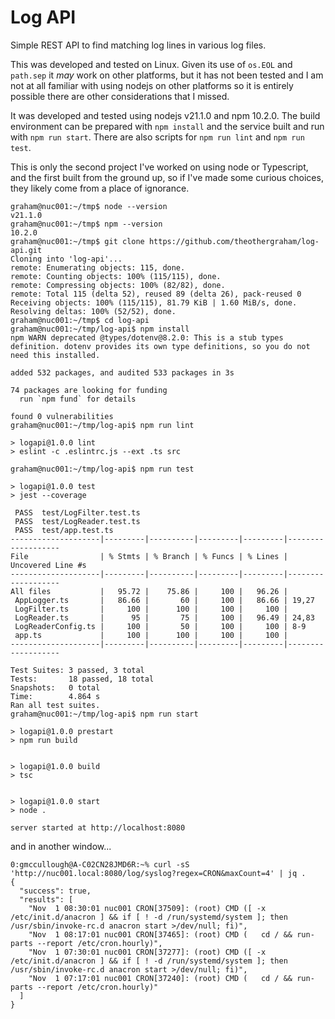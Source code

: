 # Log API

Simple REST API to find matching log lines in various log files.

This was developed and tested on Linux. Given its use of `os.EOL` and `path.sep` it _may_ work on other platforms, but it has not been tested and I am not at all familiar with using nodejs on other platforms so it is entirely possible there are other considerations that I missed.

It was developed and tested using nodejs v21.1.0 and npm 10.2.0. The build environment can be prepared with `npm install` and the service built and run with `npm run start`. There are also scripts for `npm run lint` and `npm run test`.

This is only the second project I've worked on using node or Typescript, and the first built from the ground up, so if I've made some curious choices, they likely come from a place of ignorance.

```
graham@nuc001:~/tmp$ node --version
v21.1.0
graham@nuc001:~/tmp$ npm --version
10.2.0
graham@nuc001:~/tmp$ git clone https://github.com/theothergraham/log-api.git
Cloning into 'log-api'...
remote: Enumerating objects: 115, done.
remote: Counting objects: 100% (115/115), done.
remote: Compressing objects: 100% (82/82), done.
remote: Total 115 (delta 52), reused 89 (delta 26), pack-reused 0
Receiving objects: 100% (115/115), 81.79 KiB | 1.60 MiB/s, done.
Resolving deltas: 100% (52/52), done.
graham@nuc001:~/tmp$ cd log-api
graham@nuc001:~/tmp/log-api$ npm install
npm WARN deprecated @types/dotenv@8.2.0: This is a stub types definition. dotenv provides its own type definitions, so you do not need this installed.

added 532 packages, and audited 533 packages in 3s

74 packages are looking for funding
  run `npm fund` for details

found 0 vulnerabilities
graham@nuc001:~/tmp/log-api$ npm run lint

> logapi@1.0.0 lint
> eslint -c .eslintrc.js --ext .ts src

graham@nuc001:~/tmp/log-api$ npm run test

> logapi@1.0.0 test
> jest --coverage

 PASS  test/LogFilter.test.ts
 PASS  test/LogReader.test.ts
 PASS  test/app.test.ts
--------------------|---------|----------|---------|---------|-------------------
File                | % Stmts | % Branch | % Funcs | % Lines | Uncovered Line #s
--------------------|---------|----------|---------|---------|-------------------
All files           |   95.72 |    75.86 |     100 |   96.26 |
 AppLogger.ts       |   86.66 |       60 |     100 |   86.66 | 19,27
 LogFilter.ts       |     100 |      100 |     100 |     100 |
 LogReader.ts       |      95 |       75 |     100 |   96.49 | 24,83
 LogReaderConfig.ts |     100 |       50 |     100 |     100 | 8-9
 app.ts             |     100 |      100 |     100 |     100 |
--------------------|---------|----------|---------|---------|-------------------

Test Suites: 3 passed, 3 total
Tests:       18 passed, 18 total
Snapshots:   0 total
Time:        4.864 s
Ran all test suites.
graham@nuc001:~/tmp/log-api$ npm run start

> logapi@1.0.0 prestart
> npm run build


> logapi@1.0.0 build
> tsc


> logapi@1.0.0 start
> node .

server started at http://localhost:8080

```
and in another window...
```
0:gmccullough@A-C02CN28JMD6R:~% curl -sS 'http://nuc001.local:8080/log/syslog?regex=CRON&maxCount=4' | jq .
{
  "success": true,
  "results": [
    "Nov  1 08:30:01 nuc001 CRON[37509]: (root) CMD ([ -x /etc/init.d/anacron ] && if [ ! -d /run/systemd/system ]; then /usr/sbin/invoke-rc.d anacron start >/dev/null; fi)",
    "Nov  1 08:17:01 nuc001 CRON[37465]: (root) CMD (   cd / && run-parts --report /etc/cron.hourly)",
    "Nov  1 07:30:01 nuc001 CRON[37277]: (root) CMD ([ -x /etc/init.d/anacron ] && if [ ! -d /run/systemd/system ]; then /usr/sbin/invoke-rc.d anacron start >/dev/null; fi)",
    "Nov  1 07:17:01 nuc001 CRON[37240]: (root) CMD (   cd / && run-parts --report /etc/cron.hourly)"
  ]
}
```
